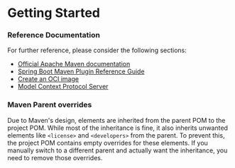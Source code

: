 # Getting Started

### Reference Documentation
For further reference, please consider the following sections:

* [Official Apache Maven documentation](https://maven.apache.org/guides/index.html)
* [Spring Boot Maven Plugin Reference Guide](https://docs.spring.io/spring-boot/3.4.5-SNAPSHOT/maven-plugin)
* [Create an OCI image](https://docs.spring.io/spring-boot/3.4.5-SNAPSHOT/maven-plugin/build-image.html)
* [Model Context Protocol Server](https://docs.spring.io/spring-ai/reference/api/mcp/mcp-server-boot-starter-docs.html)

### Maven Parent overrides

Due to Maven's design, elements are inherited from the parent POM to the project POM.
While most of the inheritance is fine, it also inherits unwanted elements like `<license>` and `<developers>` from the parent.
To prevent this, the project POM contains empty overrides for these elements.
If you manually switch to a different parent and actually want the inheritance, you need to remove those overrides.

